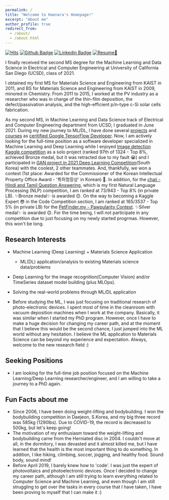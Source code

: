 ```yaml
---
permalink: /
title: "Welcome to Haenara's Homepage!"
excerpt: "About me"
author_profile: true
redirect_from: 
  - /about/
  - /about.html
---
```

[![Hits](https://hits.seeyoufarm.com/api/count/incr/badge.svg?url=https%3A%2F%2Fhaenara-shin.github.io&count_bg=%2379C83D&title_bg=%23555555&icon=&icon_color=%23E7E7E7&title=hits&edge_flat=false)](https://hits.seeyoufarm.com)
[![Github Badge](https://img.shields.io/badge/-Github-black?style=flat-square&logo=Github&logoColor=white&link=https://github.com/haenara-shin)](https://www.github.com/haenara-shin)
[![Linkedin Badge](https://img.shields.io/badge/-LinkedIn-blue?style=flat-square&logo=Linkedin&logoColor=white&link=https://www.linkedin.com/in/jinho6225/)](https://www.linkedin.com/in/haenara-shin/)
[![Resume📄](https://img.shields.io/badge/Resume-darkgreen?style=flat-square&logo=read%20the%20docs&logoColor=white&link=https://drive.google.com/file/d/1GPlZNQZF8bzAZWxV9FGWBXJaN6PVzllF/view?usp=sharing)](https://drive.google.com/file/d/1GPlZNQZF8bzAZWxV9FGWBXJaN6PVzllF/view?usp=sharing)

I finally received the second MS degree for the Machine Learning and Data Science in Electrical and Computer Engineering at University of California San Diego (UCSD), class of 2021. 

I obtained my first MS for Materials Science and Engineering from KAIST in 2011, and BS for Materials Science and Engineering from KAIST in 2009, minored in Chemistry. From 2011 to 2015, I worked at the PV industry as a researcher who was in charge of the thin-film deposition, the defect/passivation analysis, and the high-efficient p/n-type c-Si solar cells fabrication.

As my second MS, in Machine Learning and Data Science track of Electrical and Computer Engineering department from UCSD, I graduated in June 2021. During my new journey to ML/DL, I have done several [projects](https://haenara-shin.github.io/portfolio/) and [courses](https://haenara-shin.github.io/cv/) as [ceritified Google TensorFlow Developer](https://api.accredible.com/v1/frontend/credential_website_embed_image/certificate/20943431). Now, I am actively looking for the full-time position as a software developer specialized in Machine Learning and Deep Learning while I enjoyed [Image detection Kaggle competition](https://www.kaggle.com/c/siim-covid19-detection/leaderboard) as a solo project (ranked 97th of 1324 - Top 8%, achieved Bronze medal, but it was retracted due to my fault 😭) and I participated in [GAN project in 2021 Deep Learning Competition](https://github.com/haenara-shin/GAN_Project)(South Korea) with the coolest, 2 other teammates. And, thankfully, we won a contest (1st place: Awarded for the Commissioner of the Korean Intellectual Property Office Award - '특허청장상' in Korean) 🎉. In addition, for the [chaii - Hindi and Tamil Question Answering](https://www.kaggle.com/c/chaii-hindi-and-tamil-question-answering/leaderboard), which is my first Natural Language Processing (NLP) competition, I am ranked at 73/943 - Top 8% (in private LB). ✨Bronze medal✨ is awarded 😊. On the way to becoming a Kaggle Expert 😎 in the Code Competition section, I am ranked at 165/3537 - Top 5% (in private LB) for the [PetFinder.my - Pawpularity Contest](https://www.kaggle.com/c/petfinder-pawpularity-score/leaderboard). ✨Silver medal✨ is awarded 😊. For the time being, I will not participate in any competition due to just focusing on my newly started progrmas. However, this won't be long. 

Research Interests
------
* Machine Learning (Deep Learning) + Materials Science Application
  * ML(DL) application/analysis to existing Materials science data/problems
* Deep Learning for the image recognition(Computer Vision) and/or TimeSeries dataset model building (plus MLOps).
* Solving the real-world problems through ML/DL application

* Before studying the ML, I was just focusing on traditional research of photo-electronic devices. I spent most of time in the cleanroom with vacuum deposition machines when I work at the company. Basically, it was similar when I started my PhD program. However, once I have to make a huge decision for changing my career path, and at the moment that I believe this would be the second chance, I just jumped into the ML world without any hesitation. I believe the ML application to Materials Science can be beyond my experience and expectation. Always, welcome to the new research field :)

Seeking Positions
------
* I am looking for the full-time job position focused on the Machine Learning/Deep Learning researcher/engineer, and I am willing to take a journey to a PhD again. 


Fun Facts about me
------
* Since 2006, I have been doing weight-lifting and bodybuilding. I won the bodybuilding competition in Daejeon, S.Korea, and my big three record was 585kg (1290lbs). Due to COVID-19, the record is decreased to 500kg, but let's keep going!
* The motivation of my enthusiasm toward the weight-lifting and bodybuilding came from the Herniated disc in 2004. I couldn't move at all, in the dormitory, I was devasted and it almost killed me, but I have learned that the health is the most important thing to do something. In addition, I like hiking, climbing, soccer, jogging, and healthy food. Sound body, sound mind!
* Before April 2019, I barely knew how to 'code'. I was just the expert of photovoltaics and photoelectronic devices. Once I decided to change my career path, although I am still trying to learn everything related to Computer Science and Machine Learning, and even though I am still struggling to get over the tasks in every course that I have taken, I have been proving to myself that I can make it :) 
